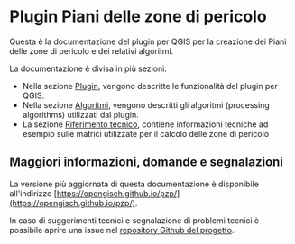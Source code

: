 # Plugin Piani delle zone di pericolo

Questa è la documentazione del plugin per QGIS per la creazione dei Piani delle zone di pericolo e dei relativi algoritmi.

La documentazione è divisa in più sezioni:

  - Nella sezione [Plugin](plugin.md), vengono descritte le funzionalità del plugin per QGIS.
  - Nella sezione [Algoritmi](algorithms.md), vengono descritti gli algoritmi (processing algorithms) utilizzati dal plugin.
  - La sezione [Riferimento tecnico](reference.md), contiene informazioni tecniche ad esempio sulle matrici utilizzate per il calcolo delle zone di pericolo

## Maggiori informazioni, domande e segnalazioni

La versione più aggiornata di questa documentazione è disponibile all'indirizzo [https://opengisch.github.io/pzp/](https://opengisch.github.io/pzp/).

In caso di suggerimenti tecnici e segnalazione di problemi tecnici è possibile aprire una issue nel [repository Github del progetto](https://opengisch.github.io/pzp/).
